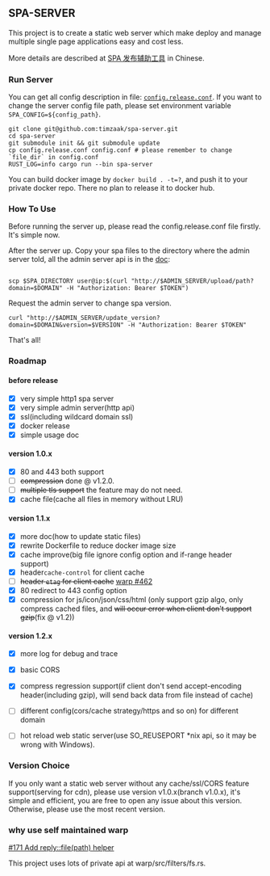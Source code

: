 ## SPA-SERVER
This project is to create a static web server which make deploy and manage multiple single page applications easy and cost less.

More details are described at [SPA 发布辅助工具](https://github.com/timzaak/blog/issues/80) in Chinese.

### Run Server
You can get all config description in file: [`config.release.conf`](./config.release.conf). If you want to change the server config file path, 
please set environment variable `SPA_CONFIG=${config_path}`.

```shell
git clone git@github.com:timzaak/spa-server.git
cd spa-server
git submodule init && git submodule update
cp config.release.conf config.conf # please remember to change `file_dir` in config.conf
RUST_LOG=info cargo run --bin spa-server 
```

You can build docker image by `docker build . -t=?`, and push it to your private docker repo. There no plan to release it to docker hub.

### How To Use
Before running the server up, please read the config.release.conf file firstly. It's simple now.

After the server up. Copy your spa files to the directory where the admin server told, all the admin server api is in the [doc](./doc/Admin_Server_API.md):

```shell

scp $SPA_DIRECTORY user@ip:$(curl "http://$ADMIN_SERVER/upload/path?domain=$DOMAIN" -H "Authorization: Bearer $TOKEN")

```

Request the admin server to change spa version.
```shell
curl "http://$ADMIN_SERVER/update_version?domain=$DOMAIN&version=$VERSION" -H "Authorization: Bearer $TOKEN"
```

That's all!

### Roadmap 
#### before release
- [x] very simple http1 spa server
- [x] very simple admin server(http api)
- [x] ssl(including wildcard domain ssl)
- [x] docker release
- [x] simple usage doc

#### version 1.0.x
- [x] 80 and 443 both support
- [ ] ~~compression~~ done @ v1.2.0.
- [ ] ~~multiple tls support~~ the feature may do not need.
- [x] cache file(cache all files in memory without LRU)

#### version 1.1.x
- [x] more doc(how to update static files)
- [x] rewrite Dockerfile to reduce docker image size
- [x] cache improve(big file ignore config option and if-range header support)
- [x] header`cache-control` for client cache
- [ ] ~~header `etag` for client cache~~ [warp #462](https://github.com/seanmonstar/warp/issues/462)
- [x] 80 redirect to 443 config option
- [x] compression for js/icon/json/css/html (only support gzip algo, only compress cached files, and ~~will occur error when client don't support gzip~~(fix @ v1.2))

#### version 1.2.x
- [x] more log for debug and trace
- [x] basic CORS
- [x] compress regression support(if client don't send accept-encoding header(including gzip), will send back data from file instead of cache) 
- [ ] different config(cors/cache strategy/https and so on) for different domain
- [ ] hot reload web static server(use SO_REUSEPORT *nix api, so it may be wrong with Windows).


### Version Choice
If you only want a static web server without any cache/ssl/CORS feature support(serving for cdn), please use version v1.0.x(branch v1.0.x), it's simple and efficient,
you are free to open any issue about this version. Otherwise, please use the most recent version.

### why use self maintained warp
[#171 Add reply::file(path) helper](https://github.com/seanmonstar/warp/issues/171)

This project uses lots of private api at warp/src/filters/fs.rs.
